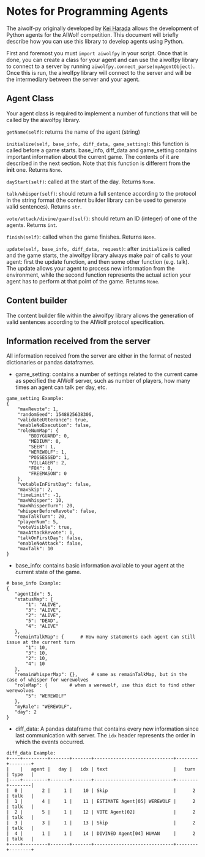 Notes for Programming Agents
============================

The aiwolf-py originally developed by [Kei Harada](https://github.com/k-harada/) allows the development of Python agents for the AIWolf competition. This document will briefly describe how you can use this library to develop agents using Python.

First and foremost you must `import aiwolfpy` in your script. Once that is done, you can create a class for your agent and can use the aiwolfpy library to connect to a server by running `aiwolfpy.connect_parse(myAgentObject)`. Once this is run, the aiwolfpy library will connect to the server and will be the intermediary between the server and your agent.

## Agent Class

Your agent class is required to implement a number of functions that will be called by the aiwolfpy library.

`getName(self)`: returns the name of the agent (string)

`initialize(self, base_info, diff_data, game_setting)`: this function is called before a game starts. base_info, diff_data and game_setting contains important information about the current game. The contents of it are described in the next section. Note that this function is different from the __init__ one. Returns `None`.

`dayStart(self)`: called at the start of the day.  Returns `None`.

`talk/whisper(self)`: should return a full sentence according to the protocol in the string format (the content builder library can be used to generate valid sentences). Returns `str`.

`vote/attack/divine/guard(self)`: should return an ID (integer) of one of the agents. Returns `int`.

`finish(self)`: called when the game finishes. Returns `None`.

`update(self, base_info, diff_data, request)`: after `initialize` is called and the game starts, the aiwolfpy library always make pair of calls to your agent: first the update function, and then some other function (e.g. talk). The update allows your agent to process new information from the environment, while the second function represents the actual action your agent has to perform at that point of the game. Returns `None`.



## Content builder

The content builder file within the aiwolfpy library allows the generation of valid sentences according to the AIWolf protocol specification.

## Information received from the server

All information received from the server are either in the format of nested dictionaries or pandas dataframes. 

 * game_setting: contains a number of settings related to the current came as specified the AIWolf server, such as number of players, how many times an agent can talk per day, etc. 

```
game_setting Example:
{
    "maxRevote": 1, 
    "randomSeed": 1548825638306, 
    "validateUtterance": true, 
    "enableNoExecution": false, 
    "roleNumMap": {
        "BODYGUARD": 0, 
        "MEDIUM": 0, 
        "SEER": 1, 
        "WEREWOLF": 1, 
        "POSSESSED": 1, 
        "VILLAGER": 2, 
        "FOX": 0, 
        "FREEMASON": 0
    }, 
    "votableInFirstDay": false, 
    "maxSkip": 2, 
    "timeLimit": -1, 
    "maxWhisper": 10, 
    "maxWhisperTurn": 20, 
    "whisperBeforeRevote": false, 
    "maxTalkTurn": 20, 
    "playerNum": 5, 
    "voteVisible": true, 
    "maxAttackRevote": 1, 
    "talkOnFirstDay": false, 
    "enableNoAttack": false, 
    "maxTalk": 10
}
```

* base_info: contains basic information available to your agent at the current state of the game.
<!--- 
	* agentIdx: your agent ID (`int` format)
	* `statusMap`: contains the status ("DEAD" or "ALIVE") of each agent. It's a dictionary with pairs of key values in the format ID - Status. Note that ID is in `str` format
	* `remainTalkMap`: how many more sentences the agent can issue at the current state of the current phase.  Note that ID is in `str` format
	* `remainWhisperMap`: similar to previous one, in this case for Werewolf during the night phase.  Note that ID is in `str` format
	* `roleMap`: when a werewolf, you can identify other werewolf places from this dictionary.  Note that ID is in `str` format
	* `myRole`: your role in the current game in `str` format
	* `day`: the current day of the game (`int` format)
 --->
 ```
 # base_info Example:
 {
    "agentIdx": 5, 
    "statusMap": {
        "1": "ALIVE", 
        "3": "ALIVE", 
        "2": "ALIVE", 
        "5": "DEAD", 
        "4": "ALIVE"
    }, 
    "remainTalkMap": {		# How many statements each agent can still issue at the current turn
        "1": 10, 
        "3": 10, 
        "2": 10, 
        "4": 10
    }, 
    "remainWhisperMap": {}, 	# same as remainTalkMap, but in the case of whisper for werewolves
    "roleMap": {  		# when a werewolf, use this dict to find other werewolves
        "5": "WEREWOLF"
    }, 
    "myRole": "WEREWOLF", 
    "day": 2
}
```
 
 * diff_data: A pandas dataframe that contains every new information since last communication with server. The `idx` header represents the order in which the events occurred.
 
 ```
diff_data Example:
+----+---------+-------+-------+-----------------------------+--------+--------+
|    |   agent |   day |   idx | text                        |   turn | type   |
|----+---------+-------+-------+-----------------------------+--------+--------|
|  0 |       2 |     1 |    10 | Skip                        |      2 | talk   |
|  1 |       4 |     1 |    11 | ESTIMATE Agent[05] WEREWOLF |      2 | talk   |
|  2 |       5 |     1 |    12 | VOTE Agent[02]              |      2 | talk   |
|  3 |       3 |     1 |    13 | Skip                        |      2 | talk   |
|  4 |       1 |     1 |    14 | DIVINED Agent[04] HUMAN     |      2 | talk   |
+----+---------+-------+-------+-----------------------------+--------+--------+
 ```
 

 
